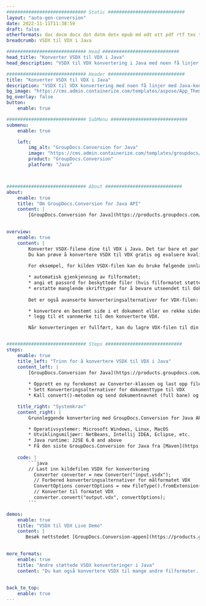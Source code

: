 ```yaml
---
############################# Static ############################
layout: "auto-gen-conversion"
date: 2022-11-11T11:38:59
draft: false
otherformats: doc docm docx dot dotm dotx epub md odt ott pdf rtf tex txt vdx vsdm vsdx vssm vssx vstm vstx vsx vtx xps
breadcrumb: VSDX til VDX i Java

############################# Head ############################
head_title: "Konverter VSDX til VDX i Java"
head_description: "VSDX til VDX konvertering i Java med noen få linjer med kode. Konverter over 160 filformater ved å bruke GroupDocs dokumentkonverterings-API for Java"

############################# Header ############################
title: "Konverter VSDX til VDX i Java"
description: "VSDX til VDX konvertering med noen få linjer med Java-kode"
bg_image: "https://cms.admin.containerize.com/templates/aspose/App_Themes/V3/images/bg/header1.png"
bg_overlay: false
button:
    enable: true

############################# SubMenu ############################
submenu:
    enable: true

    left:
        img_alt: "GroupDocs.Conversion for Java"
        image: "https://cms.admin.containerize.com/templates/groupdocs/images/product-logos/90x90-noborder/groupdocs-conversion-java.png"
        product: "GroupDocs.Conversion"
        platform: "Java"



############################# About ############################
about:
    enable: true
    title: "Om GroupDocs.Conversion for Java API"
    content: |
        [GroupDocs.Conversion for Java](https://products.groupdocs.com/conversion/java/) er et avansert filformatkonverterings-API for konvertering mellom populære bilde- og dokumentformater som Microsoft Office, OpenDocument, PDF, HTML, e-post, CAD. og mye mer med bare noen få linjer med kode. Den opprinnelige API-en oppdager automatisk formatene til originaldokumentene og tilbyr mange alternativer for å tilpasse de konverterte dokumentene. Sammen med funksjonen til å trekke ut informasjon fra et dokument, støtter den også bufring av konverteringsresultatene til den lokale disken som standard. Imidlertid kan enhver type hurtigbufferlagring støttes ved å implementere de riktige grensesnittene - Amazon S3, Dropbox, Google Drive, Windows Azure, Reddis eller andre.
    

overview:
    enable: true
    content: |
        Konverter VSDX-filene dine til VDX i Java. Det tar bare et par linjer med Java-kode på hvilken som helst plattform du ønsker, for eksempel Windows, Linux, macOS.
        Du kan prøve å konvertere VSDX til VDX gratis og evaluere kvaliteten på konverteringsresultatene. Sammen med enkle filkonverteringsskript kan du prøve mer sofistikerte alternativer for å laste inn VSDX-kildefilen og lagre VDX-utdata. 
        
        For eksempel, for kilden VSDX-filen kan du bruke følgende innlastingsalternativer:

        * automatisk gjenkjenning av filformatet;
        * angi et passord for beskyttede filer (hvis filformatet støtter det);
        * erstatte manglende skrifttyper for å bevare utseendet til dokumentet.
        
        Det er også avanserte konverteringsalternativer for VDX-filen:

        * konvertere en bestemt side i et dokument eller en rekke sider;
        * legg til et vannmerke til den konverterte VDX.

        Når konverteringen er fullført, kan du lagre VDX-filen til din lokale filbane eller til tredjepartslagring som FTP, Amazon S3, Google Drive, Dropbox osv. Vær oppmerksom på - for å konvertere VSDX til VDX, trenger du ikke å installere tilleggsprogramvare, som MS Office, Open Office, Adobe Acrobat Reader osv.


############################# Steps ############################
steps:
    enable: true
    title_left: "Trinn for å konvertere VSDX til VDX i Java"
    content_left: |
        [GroupDocs.Conversion for Java](https://products.groupdocs.com/conversion/java/) lar utviklere enkelt konvertere VSDX fil til VDX med noen få linjer med kode.
        
        * Opprett en ny forekomst av Converter-klassen og last opp filen VSDX med hele banen
        * Sett Konverteringsalternativer for dokumenttype til VDX
        * Kall convert()-metoden og send dokumentnavnet (full bane) og formatet (VDX) som en parameter

    title_right: "Systemkrav"
    content_right: |
        Grunnleggende konvertering med GroupDocs.Conversion for Java API kan gjøres med bare noen få linjer med kode. APIene våre støttes på alle større plattformer og operativsystemer. Før du utfører koden nedenfor, sørg for at du har følgende forutsetninger installert på systemet ditt.

        * Operativsystemer: Microsoft Windows, Linux, MacOS
        * Utviklingsmiljøer: NetBeans, Intellij IDEA, Eclipse, etc.
        * Java runtime: J2SE 6.0 and above
        * Få den siste GroupDocs.Conversion for Java fra [Maven](https://repository.groupdocs.com/webapp/#/artifacts/browse/tree/General/repo/com/groupdocs/groupdocs-conversion)
         
    code: |
        ```java    
        // Last inn kildefilen VSDX for konvertering
          Converter converter = new Converter("input.vsdx");
          // Forbered konverteringsalternativer for målformatet VDX
          ConvertOptions convertOptions = new FileType().fromExtension("vdx").getConvertOptions();
          // Konverter til formatet VDX
          converter.convert("output.vdx", convertOptions);
        ```

demos:
    enable: true
    title: "VSDX til VDX Live Demo"
    content: |
       Besøk nettstedet [GroupDocs.Conversion-appen](https://products.groupdocs.app/conversion/family) og prøv konverteringen fra VSDX til VDX nå. Den gratis demoen har følgende fordeler
          

more_formats:
    enable: true
    title: "Andre støttede VSDX konverteringer i Java"
    content: "Du kan også konvertere VSDX til mange andre filformater. Vennligst se listen nedenfor."
       
       
back_to_top:
    enable: true
---
```

